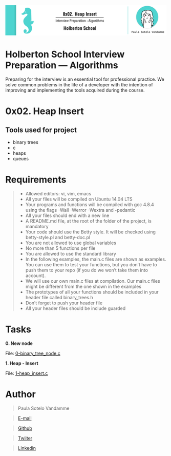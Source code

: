 ![](headerProjectt_02.png)

# Holberton School Interview Preparation ― Algorithms

Preparing for the interview is an essential tool for professional practice.
We solve common problems in the life of a developer with the intention of improving and implementing the tools acquired during the course.

# 0x02. Heap Insert

## Tools used for project
- binary trees
- c
- heaps
- queues

# Requirements

> - Allowed editors: vi, vim, emacs
> - All your files will be compiled on Ubuntu 14.04 LTS
> - Your programs and functions will be compiled with gcc 4.8.4 using the flags -Wall -Werror -Wextra and -pedantic
> - All your files should end with a new line
> - A README.md file, at the root of the folder of the project, is mandatory
> - Your code should use the Betty style. It will be checked using betty-style.pl and betty-doc.pl
> - You are not allowed to use global variables
> - No more than 5 functions per file
> - You are allowed to use the standard library
> - In the following examples, the main.c files are shown as examples. You can use them to test your functions, but you don’t have to push them to your repo (if you do we won’t take them into account).
> - We will use our own main.c files at compilation. Our main.c files might be different from the one shown in the examples
> - The prototypes of all your functions should be included in your header file called binary_trees.h
> - Don’t forget to push your header file
> - All your header files should be include guarded

# Tasks

**0. New node**

File: [0-binary_tree_node.c](0-binary_tree_node.c/)

**1. Heap - Insert**

File: [1-heap_insert.c](1-heap_insert.c/)

# Author

> Paula Sotelo Vandamme

> [E-mail](omeinsotelo@gmail.com)

> [Github](https://github.com/omeinsotelo)

> [Twiiter](https://twitter.com/omeinsotelo)

> [Linkedin](https://www.linkedin.com/in/paula-sotelo-ba733a70/)
